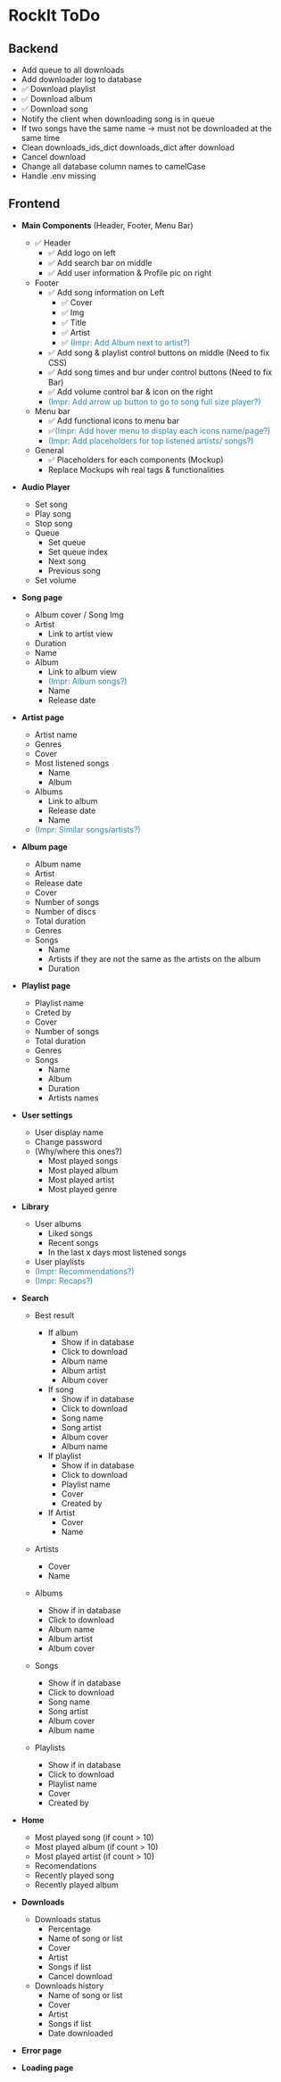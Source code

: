 # RockIt ToDo

## Backend
- Add queue to all downloads
- Add downloader log to database
- ✅ Download playlist
- ✅ Download album
- ✅ Download song
- Notify the client when downloading song is in queue
- If two songs have the same name -> must not be downloaded at the same time
- Clean downloads_ids_dict downloads_dict after download
- Cancel download
- Change all database column names to camelCase
- Handle .env missing

## Frontend
- **Main Components** (Header, Footer, Menu Bar)
  - ✅ Header
    - ✅ Add logo on left
    - ✅ Add search bar on middle
    - ✅ Add user information & Profile pic on right
  - Footer
    - ✅ Add song information on Left 
      - ✅ Cover
      - ✅ Img
      - ✅ Title
      - ✅ Artist
      - ✅ <span style="color:#3287a8">(Impr: Add Album next to artist?)</span>
    - ✅ Add song & playlist control buttons on middle (Need to fix CSS)
    - ✅ Add song times and bur under control buttons (Need to fix Bar)
    - ✅ Add volume control bar & icon on the right
    - <span style="color:#3287a8">(Impr: Add arrow up button to go to song full size player?)</span>
  - Menu bar
    - ✅ Add functional icons to menu bar
    - ✅<span style="color:#3287a8">(Impr: Add hover menu to display each icons name/page?)</span>
    - <span style="color:#3287a8">(Impr: Add placeholders for top listened artists/ songs?)</span>
  - General
    - ✅ Placeholders for each components (Mockup)
    - Replace Mockups wih real tags & functionalities

- **Audio Player**
  - Set song
  - Play song
  - Stop song
  - Queue
    - Set queue
    - Set queue index
    - Next song
    - Previous song
  - Set volume

- **Song page**
  - Album cover / Song Img
  - Artist
    - Link to artist view
  - Duration
  - Name
  - Album
    - Link to album view
    - <span style="color:#3287a8">(Impr: Album songs?)</span>
    - Name
    - Release date

- **Artist page**
  - Artist name
  - Genres
  - Cover
  - Most listened songs
    - Name
    - Album
  - Albums
    - Link to album
    - Release date
    - Name
  - <span style="color:#3287a8">(Impr: Similar songs/artists?)</span>

- **Album page**
  - Album name
  - Artist
  - Release date
  - Cover
  - Number of songs
  - Number of discs
  - Total duration
  - Genres
  - Songs
    - Name
    - Artists if they are not the same as the artists on the album
    - Duration

- **Playlist page**
  - Playlist name
  - Creted by
  - Cover
  - Number of songs
  - Total duration
  - Genres
  - Songs
    - Name
    - Album
    - Duration
    - Artists names

- **User settings**
  - User display name
  - Change password
  - (Why/where this ones?)
    - Most played songs
    - Most played album
    - Most played artist
    - Most played genre

- **Library**
  - User albums
    - Liked songs
    - Recent songs 
    - In the last x days most listened songs
  - User playlists
  - <span style="color:#3287a8">(Impr: Recommendations?)</span>
  - <span style="color:#3287a8">(Impr: Recaps?)</span>

- **Search**
  - Best result
    - If album
      - Show if in database
      - Click to download
      - Album name
      - Album artist
      - Album cover
    - If song
      - Show if in database
      - Click to download
      - Song name
      - Song artist
      - Album cover
      - Album name
    - If playlist
      - Show if in database
      - Click to download
      - Playlist name
      - Cover
      - Created by
    - If Artist
      - Cover
      - Name

  - Artists
    - Cover
    - Name

  - Albums
    - Show if in database
    - Click to download
    - Album name
    - Album artist
    - Album cover

  - Songs
    - Show if in database
    - Click to download
    - Song name
    - Song artist
    - Album cover
    - Album name

  - Playlists
    - Show if in database
    - Click to download
    - Playlist name
    - Cover
    - Created by

- **Home**
  - Most played song (if count > 10)
  - Most played album (if count > 10)
  - Most played artist (if count > 10)
  - Recomendations
  - Recently played song
  - Recently played album

- **Downloads**
  - Downloads status
    - Percentage
    - Name of song or list
    - Cover
    - Artist
    - Songs if list
    - Cancel download
  - Downloads history
    - Name of song or list
    - Cover
    - Artist
    - Songs if list
    - Date downloaded

- **Error page**
- **Loading page**